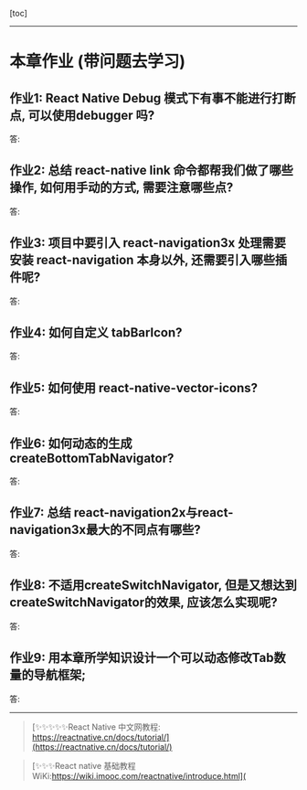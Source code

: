 [toc]

---

# 本章作业 (带问题去学习)

## 作业1: React Native Debug 模式下有事不能进行打断点, 可以使用debugger 吗?

答: 

## 作业2: 总结 react-native link 命令都帮我们做了哪些操作, 如何用手动的方式, 需要注意哪些点?

答:

## 作业3:  项目中要引入 react-navigation3x 处理需要安装 react-navigation 本身以外, 还需要引入哪些插件呢?

答:

## 作业4: 如何自定义 tabBarIcon?

答:

## 作业5: 如何使用 react-native-vector-icons?

答:



## 作业6: 如何动态的生成 createBottomTabNavigator?

答:

## 作业7: 总结 react-navigation2x与react-navigation3x最大的不同点有哪些?

答:
## 作业8: 不适用createSwitchNavigator, 但是又想达到 createSwitchNavigator的效果, 应该怎么实现呢?

答:

## 作业9: 用本章所学知识设计一个可以动态修改Tab数量的导航框架;

答:

---

> [✨✨✨✨✨React Native 中文网教程: https://reactnative.cn/docs/tutorial/](https://reactnative.cn/docs/tutorial/)

> [✨✨✨React native 基础教程WiKi:https://wiki.imooc.com/reactnative/introduce.html](
